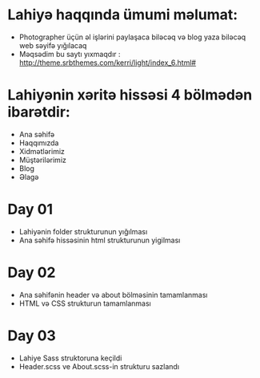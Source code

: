 # Lahiyə haqqında ümumi məlumat:
 - Photographer üçün əl işlərini paylaşaca biləcəq və blog yaza biləcəq web səyifə yığılacaq
 - Məqsədim bu saytı yıxmaqdır : http://theme.srbthemes.com/kerri/light/index_6.html#

# Lahiyənin xəritə hissəsi 4 bölmədən ibarətdir:
 - Ana səhifə
 - Haqqımızda
 - Xidmətlərimiz
 - Müştərilərimiz
 - Blog
 - Əlagə

# Day 01
 - Lahiyənin folder strukturunun yığılması
 - Ana səhifə hissəsinin html strukturunun yigilması

# Day 02
 - Ana səhifənin header və about bölməsinin tamamlanması
 - HTML və CSS strukturun tamamlanması

# Day 03
- Lahiye Sass struktoruna keçildi
- Header.scss ve About.scss-in strukturu sazlandı
